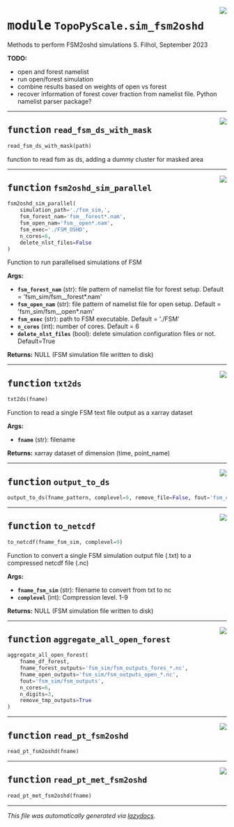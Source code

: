 <!-- markdownlint-disable -->

<a href="https://github.com/ArcticSnow/TopoPyScale/TopoPyScale/sim_fsm2oshd.py#L0"><img align="right" style="float:right;" src="https://img.shields.io/badge/-source-cccccc?style=flat-square"></a>

# <kbd>module</kbd> `TopoPyScale.sim_fsm2oshd`
Methods to perform FSM2oshd simulations S. Filhol, September 2023 



**TODO:**
 


- open and forest namelist 
- run open/forest simulation 
- combine results based on weights of open vs forest 
- recover information of forest cover fraction from namelist file. Python namelist parser package? 


---

<a href="https://github.com/ArcticSnow/TopoPyScale/TopoPyScale/sim_fsm2oshd.py#L26"><img align="right" style="float:right;" src="https://img.shields.io/badge/-source-cccccc?style=flat-square"></a>

## <kbd>function</kbd> `read_fsm_ds_with_mask`

```python
read_fsm_ds_with_mask(path)
```

function to read fsm as ds, adding a dummy cluster for masked area 


---

<a href="https://github.com/ArcticSnow/TopoPyScale/TopoPyScale/sim_fsm2oshd.py#L60"><img align="right" style="float:right;" src="https://img.shields.io/badge/-source-cccccc?style=flat-square"></a>

## <kbd>function</kbd> `fsm2oshd_sim_parallel`

```python
fsm2oshd_sim_parallel(
    simulation_path='./fsm_sim,',
    fsm_forest_nam='fsm__forest*.nam',
    fsm_open_nam='fsm__open*.nam',
    fsm_exec='./FSM_OSHD',
    n_cores=6,
    delete_nlst_files=False
)
```

Function to run parallelised simulations of FSM 



**Args:**
 
 - <b>`fsm_forest_nam`</b> (str):  file pattern of namelist file for forest setup. Default = 'fsm_sim/fsm__forest*.nam' 
 - <b>`fsm_open_nam`</b> (str):  file pattern of namelist file for open setup. Default = 'fsm_sim/fsm__open*.nam' 
 - <b>`fsm_exec`</b> (str):  path to FSM executable. Default = './FSM' 
 - <b>`n_cores`</b> (int):  number of cores. Default = 6 
 - <b>`delete_nlst_files`</b> (bool):  delete simulation configuration files or not. Default=True 



**Returns:**
 NULL (FSM simulation file written to disk) 


---

<a href="https://github.com/ArcticSnow/TopoPyScale/TopoPyScale/sim_fsm2oshd.py#L103"><img align="right" style="float:right;" src="https://img.shields.io/badge/-source-cccccc?style=flat-square"></a>

## <kbd>function</kbd> `txt2ds`

```python
txt2ds(fname)
```

Function to read a single FSM text file output as a xarray dataset 

**Args:**
 
 - <b>`fname`</b> (str):  filename 



**Returns:**
 xarray dataset of dimension (time, point_name) 


---

<a href="https://github.com/ArcticSnow/TopoPyScale/TopoPyScale/sim_fsm2oshd.py#L133"><img align="right" style="float:right;" src="https://img.shields.io/badge/-source-cccccc?style=flat-square"></a>

## <kbd>function</kbd> `output_to_ds`

```python
output_to_ds(fname_pattern, complevel=9, remove_file=False, fout='fsm_outputs')
```






---

<a href="https://github.com/ArcticSnow/TopoPyScale/TopoPyScale/sim_fsm2oshd.py#L153"><img align="right" style="float:right;" src="https://img.shields.io/badge/-source-cccccc?style=flat-square"></a>

## <kbd>function</kbd> `to_netcdf`

```python
to_netcdf(fname_fsm_sim, complevel=9)
```

Function to convert a single FSM simulation output file (.txt) to a compressed netcdf file (.nc) 



**Args:**
 
 - <b>`fname_fsm_sim`</b> (str):  filename to convert from txt to nc 
 - <b>`complevel`</b> (int):  Compression level. 1-9 



**Returns:**
 NULL (FSM simulation file written to disk) 


---

<a href="https://github.com/ArcticSnow/TopoPyScale/TopoPyScale/sim_fsm2oshd.py#L221"><img align="right" style="float:right;" src="https://img.shields.io/badge/-source-cccccc?style=flat-square"></a>

## <kbd>function</kbd> `aggregate_all_open_forest`

```python
aggregate_all_open_forest(
    fname_df_forest,
    fname_forest_outputs='fsm_sim/fsm_outputs_fores_*.nc',
    fname_open_outputs='fsm_sim/fsm_outputs_open_*.nc',
    fout='fsm_sim/fsm_outputs',
    n_cores=6,
    n_digits=3,
    remove_tmp_outputs=True
)
```






---

<a href="https://github.com/ArcticSnow/TopoPyScale/TopoPyScale/sim_fsm2oshd.py#L245"><img align="right" style="float:right;" src="https://img.shields.io/badge/-source-cccccc?style=flat-square"></a>

## <kbd>function</kbd> `read_pt_fsm2oshd`

```python
read_pt_fsm2oshd(fname)
```






---

<a href="https://github.com/ArcticSnow/TopoPyScale/TopoPyScale/sim_fsm2oshd.py#L251"><img align="right" style="float:right;" src="https://img.shields.io/badge/-source-cccccc?style=flat-square"></a>

## <kbd>function</kbd> `read_pt_met_fsm2oshd`

```python
read_pt_met_fsm2oshd(fname)
```








---

_This file was automatically generated via [lazydocs](https://github.com/ml-tooling/lazydocs)._
